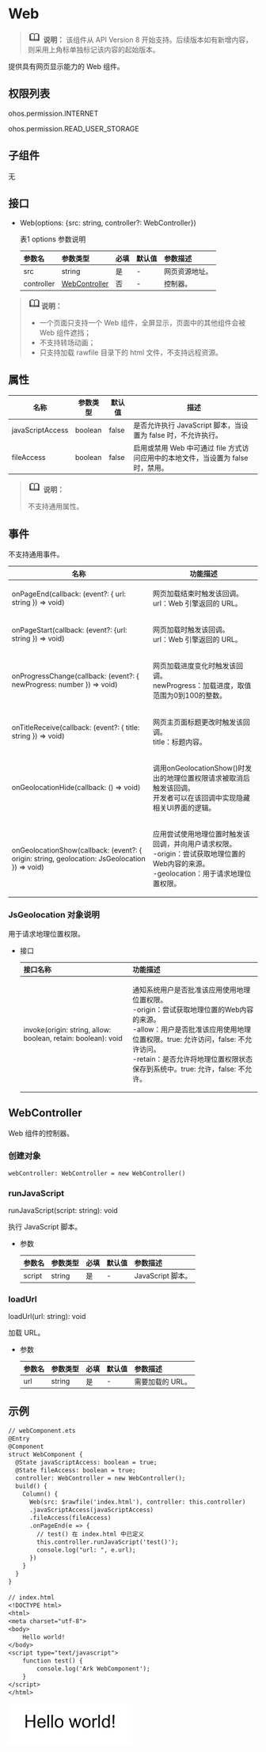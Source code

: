 # Web

>![icon-note.gif](public_sys-resources/icon-note.gif) **说明：** 
>该组件从 API Version 8 开始支持。后续版本如有新增内容，则采用上角标单独标记该内容的起始版本。

提供具有网页显示能力的 Web 组件。

## 权限列表

ohos.permission.INTERNET

ohos.permission.READ_USER_STORAGE

## 子组件

无

## 接口

-   Web\(options: {src: string, controller?: WebController}\)

    表1 options 参数说明

    | 参数名     | 参数类型                        | 必填 | 默认值 | 参数描述       |
    | ---------- | ------------------------------- | ---- | ------ | -------------- |
    | src        | string                          | 是   | -      | 网页资源地址。 |
    | controller | [WebController](#WebController) | 否   | -      | 控制器。       |


> ![icon-note.gif](public_sys-resources/icon-note.gif)**说明：**
>
> - 一个页面只支持一个 Web 组件，全屏显示，页面中的其他组件会被 Web 组件遮挡；
> - 不支持转场动画；
> - 只支持加载 rawfile 目录下的 html 文件，不支持远程资源。

## 属性

| 名称               | 参数类型    | 默认值   | 描述                                       |
| ---------------- | ------- | ----- | ---------------------------------------- |
| javaScriptAccess | boolean | false | 是否允许执行 JavaScript 脚本，当设置为 false 时，不允许执行。 |
| fileAccess       | boolean | false | 启用或禁用 Web 中可通过 file 方式访问应用中的本地文件，当设置为 false 时，禁用。 |

> ![icon-note.gif](public_sys-resources/icon-note.gif) **说明：**
>
> 不支持通用属性。

## 事件

不支持通用事件。

| 名称                                                         | 功能描述                                                     |
| ------------------------------------------------------------ | ------------------------------------------------------------ |
| onPageEnd(callback: (event?: { url: string }) => void)       | <p>网页加载结束时触发该回调。<br/>url：Web 引擎返回的 URL。</p> |
| onPageStart(callback: (event?: {url: string }) => void)      | <p>网页加载时触发该回调。<br/>url：Web 引擎返回的 URL。</p>  |
| onProgressChange(callback: (event?: { newProgress: number }) => void) | <p>网页加载进度变化时触发该回调。<br/>newProgress：加载进度，取值范围为0到100的整数。</p> |
| onTitleReceive(callback: (event?: { title: string }) => void) | <p>网页主页面标题更改时触发该回调。<br/>title：标题内容。</p> |
| onGeolocationHide(callback: () => void)                      | <p>调用onGeolocationShow()时发出的地理位置权限请求被取消后触发该回调。<br/>开发者可以在该回调中实现隐藏相关UI界面的逻辑。</p> |
| onGeolocationShow(callback: (event?: { origin: string, geolocation: JsGeolocation }) => void) | <p>应用尝试使用地理位置时触发该回调，并向用户请求权限。<br/>-origin：尝试获取地理位置的Web内容的来源。<br/>-geolocation：用于请求地理位置权限。</p> |

### JsGeolocation 对象说明

用于请求地理位置权限。

- 接口

  | 接口名称                                                     | 功能描述                                                     |
  | ------------------------------------------------------------ | ------------------------------------------------------------ |
  | invoke(origin: string, allow: boolean, retain: boolean): void | <p>通知系统用户是否批准该应用使用地理位置权限。<br/>-origin：尝试获取地理位置的Web内容的来源。<br/>-allow：用户是否批准该应用使用地理位置权限。true: 允许访问，false: 不允许访问。<br/>-retain：是否允许将地理位置权限状态保存到系统中。true: 允许，false: 不允许。</p> |

## WebController

Web 组件的控制器。

### 创建对象

```
webController: WebController = new WebController()
```

### runJavaScript

runJavaScript(script: string): void

执行 JavaScript 脚本。

- 参数

  | 参数名    | 参数类型   | 必填   | 默认值  | 参数描述           |
  | ------ | ------ | ---- | ---- | -------------- |
  | script | string | 是    | -    | JavaScript 脚本。 |

### loadUrl

loadUrl(url: string): void

加载 URL。

- 参数

  | 参数名  | 参数类型   | 必填   | 默认值  | 参数描述       |
  | ---- | ------ | ---- | ---- | ---------- |
  | url  | string | 是    | -    | 需要加载的 URL。 |


## 示例

```
// webComponent.ets
@Entry
@Component
struct WebComponent {
  @State javaScriptAccess: boolean = true;
  @State fileAccess: boolean = true;
  controller: WebController = new WebController();
  build() {
    Column() {
      Web(src: $rawfile('index.html'), controller: this.controller)
      .javaScriptAccess(javaScriptAccess)
      .fileAccess(fileAccess)
      .onPageEnd(e => {
        // test() 在 index.html 中已定义
        this.controller.runJavaScript('test()');
        console.log("url: ", e.url);
      })
    }
  }
}

// index.html
<!DOCTYPE html>
<html>
<meta charset="utf-8">
<body>
    Hello world!
</body>
<script type="text/javascript">
	function test() {
		console.log('Ark WebComponent');
	}
</script>
</html>
```

![](figures/Web.png)